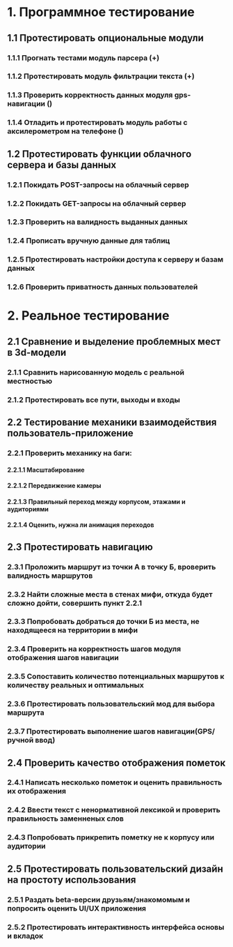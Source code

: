 <!-- # Кейс тестирования модуля фильтра нецензурной лексики
## 1. Найти словарь матных слов
## 2. Включить множество из 1. в любой текст (Lorem ipsum)
## 3. Определить незамененные нецензурные слова
## 4. Влючить корни незамененных слов в список гланых корней

# Автоматизация процесса
## Написать модуль прогона текстов и выявлять незамененные слова -->

# 1. Программное тестирование

## 1.1 Протестировать опциональные модули
### 1.1.1 Прогнать тестами модуль парсера (+)
### 1.1.2 Протестировать модуль фильтрации текста (+)
### 1.1.3 Проверить корректность данных модуля gps-навигации ()
### 1.1.4 Отладить и протестировать модуль работы с аксилерометром на телефоне ()

## 1.2 Протестировать функции облачного сервера и базы данных
### 1.2.1 Покидать POST-запросы на облачный сервер
### 1.2.2 Покидать GET-запросы на облачный сервер
### 1.2.3 Проверить на валидность выданных данных
### 1.2.4 Прописать вручную данные для таблиц
### 1.2.5 Протестировать настройки доступа к серверу и базам данных
### 1.2.6 Проверить приватность данных пользователей


# 2. Реальное тестирование

## 2.1 Сравнение и выделение проблемных мест в 3d-модели
### 2.1.1 Сравнить нарисованную модель c реальной местностью
### 2.1.2 Протестировать все пути, выходы и входы

## 2.2 Тестирование механики взаимодействия пользователь-приложение
### 2.2.1 Проверить механику на баги:
#### 2.2.1.1 Масштабирование
#### 2.2.1.2 Передвижение камеры
#### 2.2.1.3 Правильный переход между корпусом, этажами и аудиториями
#### 2.2.1.4 Оценить, нужна ли анимация переходов

## 2.3 Протестировать навигацию
### 2.3.1 Проложить маршрут из точки А в точку Б, вроверить валидность маршрутов
### 2.3.2 Найти сложные места в стенах мифи, откуда будет сложно дойти, совершить пункт 2.2.1
### 2.3.3 Попробовать добраться до точки Б из места, не находящееся на территории в мифи
### 2.3.4 Проверить на корректность шагов модуля отображения шагов навигации
### 2.3.5 Сопоставить количество потенциальных маршрутов к количеству реальных и оптимальных
### 2.3.6 Протестировать пользовательский мод для выбора маршрута
### 2.3.7 Протестировать выполнение шагов навигации(GPS/ручной ввод)

## 2.4 Проверить качество отображения пометок
### 2.4.1 Написать несколько пометок и оценить правильность их отображения
### 2.4.2 Ввести текст с ненормативной лексикой и проверить правильность заменненых слов
### 2.4.3 Попробовать прикрепить пометку не к корпусу или аудитории

## 2.5 Протестировать пользовательский дизайн на простоту использования
### 2.5.1 Раздать beta-версии друзьям/знакомомым и попросить оценить UI/UX приложения
### 2.5.2 Протестировать интерактивность интерфейса основы и вкладок